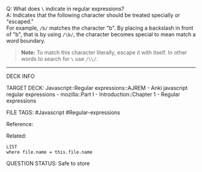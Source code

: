 Q: What does ` \ ` indicate in regular expressions?  
A: Indicates that the following character should be treated specially or "escaped."  
For example, `/b/` matches the character "b". By placing a backslash in front of "b", that is by using `/\b/`, the character becomes special to mean match a word boundary.  
> **Note:** To match this character literally, escape it with itself. In other words to search for ` \ ` use `/\\/`.
<!--ID: 1693833351893-->

---

DECK INFO

TARGET DECK: Javascript::Regular expressions::AJREM - Anki javascript regular expressions - mozilla::Part I - Introduction::Chapter 1 - Regular expressions

FILE TAGS: #Javascript #Regular-expressions

Reference:

Related:

```dataview
LIST
where file.name = this.file.name
```



QUESTION STATUS: Safe to store